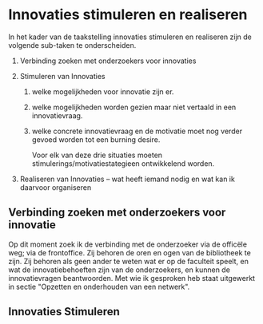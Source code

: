 # Innovaties stimuleren en realiseren

In het kader van de taakstelling innovaties stimuleren en realiseren zijn de volgende sub-taken te onderscheiden.

1. Verbinding zoeken met onderzoekers voor innovaties
2. Stimuleren van Innovaties
    1. welke mogelijkheden voor innovatie zijn er.
    2. welke mogelijkheden worden gezien maar niet vertaald in een innovatievraag.
    3. welke concrete innovatievraag en de motivatie moet nog verder gevoed worden tot een burning desire.
    
        Voor elk van deze drie situaties moeten stimulerings/motivatiestategieen ontwikkelend worden.

3. Realiseren van Innovaties – wat heeft iemand nodig en wat kan ik daarvoor organiseren

## Verbinding zoeken met onderzoekers voor innovatie
Op dit moment zoek ik de verbinding met de onderzoeker via de officële weg; via de frontoffice. Zij behoren de oren en ogen van de bibliotheek te zijn. Zij behoren als geen ander te weten wat er op de faculteit speelt, en wat de innovatiebehoeften zijn van de onderzoekers, en kunnen de innovatievragen beantwoorden.
Met wie ik gesproken heb staat uitgewerkt in sectie "Opzetten en onderhouden van een netwerk".

## Innovaties Stimuleren

